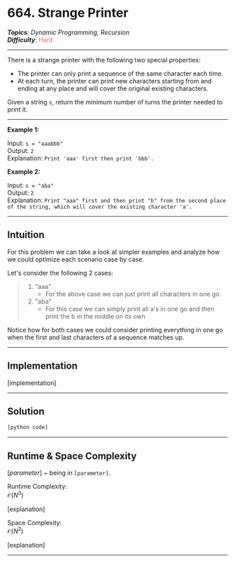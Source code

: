 # 664. Strange Printer
***Topics***: *Dynamic Programming, Recursion*  
***Difficulty***: <span style="color: #f8615c;">Hard</span>
<!-- green: #46c6c2, yellow: #fac31d, red: #f8615c-->
---
There is a strange printer with the following two special properties:

- The printer can only print a sequence of the same character each time.
- At each turn, the printer can print new characters starting from and ending at any place and will cover the original existing characters.  

Given a string `s`, return the minimum number of turns the printer needed to print it.

---
**Example 1:**  

Input: `s = "aaabbb"`  
Output: `2`  
Explanation: `Print 'aaa' first then print 'bbb'.`  

**Example 2:**  

Input: `s = "aba"`  
Output: `2`  
Explanation: `Print "aaa" first and then print "b" from the second place of the string, which will cover the existing character 'a'.`  

---
## Intuition
For this problem we can take a look at simpler examples and analyze how we could optimize each scenario case by case.

Let's consider the following 2 cases:
> 1. "aaa"
>       - For the above case we can just print all characters in one go
> 2. "aba"
>       - For this case we can simply print all a's in one go and then print the b in the middle on its own
>
Notice how for both cases we could consider printing everything in one go when the first and last characters of a sequence matches up.



---
## Implementation
[implementation]

---
## Solution
```python
[python code]
```
---
## Runtime & Space Complexity
$[parameter]$ ~ being in `[parameter]`.  

Runtime Complexity:  
$\mathcal{O}(N ^ 3)$

[explanation]

Space Complexity:  
$\mathcal{O}(N ^ 2)$

[explanation]

---